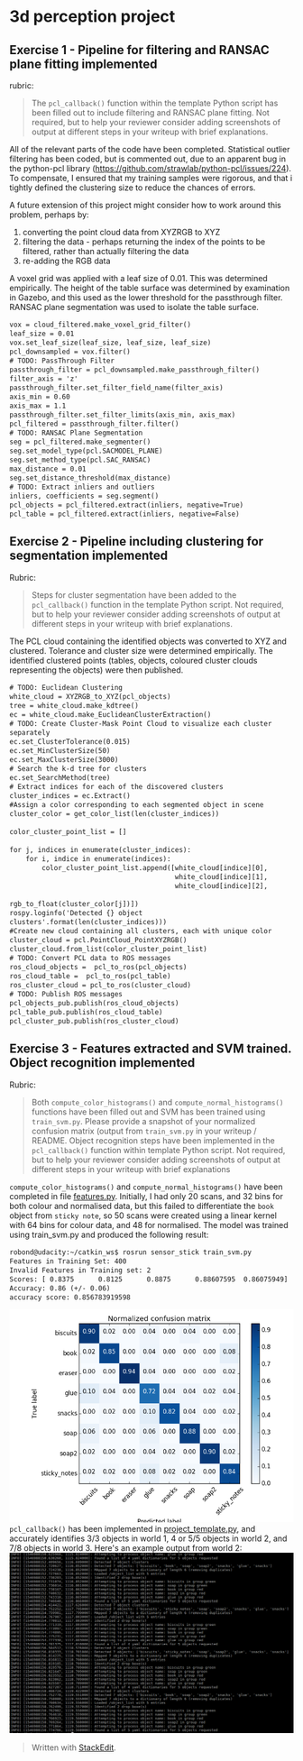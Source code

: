 # 3d perception project
## Exercise 1 - Pipeline for filtering and RANSAC plane fitting implemented
rubric:
> The `pcl_callback()` function within the template Python script has
> been filled out to include filtering and RANSAC plane fitting. Not
> required, but to help your reviewer consider adding screenshots of
> output at different steps in your writeup with brief explanations.

All of the relevant parts of the code have been completed. Statistical outlier filtering has been coded, but is commented out, due to an apparent bug in the python-pcl library (https://github.com/strawlab/python-pcl/issues/224). To compensate, I ensured that my training samples were rigorous, and that i tightly defined the clustering size to reduce the chances of errors.

A future extension of this project might consider how to work around this problem, perhaps by:
1. converting the point cloud data from XYZRGB to XYZ
2. filtering the data - perhaps returning the index of the points to be filtered, rather than actually filtering the data
3. re-adding the RGB data

A voxel grid was applied with a leaf size of 0.01. This was determined empirically. The height of the table surface was determined by examination in Gazebo, and this used as the lower threshold for the passthrough filter. RANSAC plane segmentation was used to isolate the table surface.

    vox = cloud_filtered.make_voxel_grid_filter()
    leaf_size = 0.01
    vox.set_leaf_size(leaf_size, leaf_size, leaf_size)
    pcl_downsampled = vox.filter()
    # TODO: PassThrough Filter
    passthrough_filter = pcl_downsampled.make_passthrough_filter()
    filter_axis = 'z'
    passthrough_filter.set_filter_field_name(filter_axis)
    axis_min = 0.60
    axis_max = 1.1
    passthrough_filter.set_filter_limits(axis_min, axis_max)
    pcl_filtered = passthrough_filter.filter()
    # TODO: RANSAC Plane Segmentation
    seg = pcl_filtered.make_segmenter()
    seg.set_model_type(pcl.SACMODEL_PLANE)
    seg.set_method_type(pcl.SAC_RANSAC)
    max_distance = 0.01
    seg.set_distance_threshold(max_distance)
    # TODO: Extract inliers and outliers
    inliers, coefficients = seg.segment()
    pcl_objects = pcl_filtered.extract(inliers, negative=True)
    pcl_table = pcl_filtered.extract(inliers, negative=False)

## Exercise 2 - Pipeline including clustering for segmentation implemented
Rubric:
> Steps for cluster segmentation have been added to the `pcl_callback()`
> function in the template Python script. Not required, but to help your
> reviewer consider adding screenshots of output at different steps in
> your writeup with brief explanations.

The PCL cloud containing the identified objects was converted to XYZ and clustered. Tolerance and cluster size were determined empirically. The identified clustered points (tables, objects, coloured cluster clouds representing the objects) were then published.

    # TODO: Euclidean Clustering
    white_cloud = XYZRGB_to_XYZ(pcl_objects)
    tree = white_cloud.make_kdtree()
    ec = white_cloud.make_EuclideanClusterExtraction()
    # TODO: Create Cluster-Mask Point Cloud to visualize each cluster separately
    ec.set_ClusterTolerance(0.015)
    ec.set_MinClusterSize(50)
    ec.set_MaxClusterSize(3000)
    # Search the k-d tree for clusters
    ec.set_SearchMethod(tree)
    # Extract indices for each of the discovered clusters
    cluster_indices = ec.Extract()    
    #Assign a color corresponding to each segmented object in scene
    cluster_color = get_color_list(len(cluster_indices))

    color_cluster_point_list = []

    for j, indices in enumerate(cluster_indices):
        for i, indice in enumerate(indices):
            color_cluster_point_list.append([white_cloud[indice][0],
                                             white_cloud[indice][1],
                                             white_cloud[indice][2],
                                             rgb_to_float(cluster_color[j])])
    rospy.loginfo('Detected {} object clusters'.format(len(cluster_indices)))
    #Create new cloud containing all clusters, each with unique color
    cluster_cloud = pcl.PointCloud_PointXYZRGB()
    cluster_cloud.from_list(color_cluster_point_list) 
    # TODO: Convert PCL data to ROS messages
    ros_cloud_objects =  pcl_to_ros(pcl_objects)
    ros_cloud_table =  pcl_to_ros(pcl_table)
    ros_cluster_cloud = pcl_to_ros(cluster_cloud)
    # TODO: Publish ROS messages
    pcl_objects_pub.publish(ros_cloud_objects)
    pcl_table_pub.publish(ros_cloud_table)
    pcl_cluster_pub.publish(ros_cluster_cloud)
## Exercise 3 - Features extracted and SVM trained. Object recognition implemented
Rubric:
> Both `compute_color_histograms()` and `compute_normal_histograms()`
> functions have been filled out and SVM has been trained using
> `train_svm.py`. Please provide a snapshot of your normalized confusion
> matrix (output from `train_svm.py` in your writeup / README. Object
> recognition steps have been implemented in the `pcl_callback()`
> function within template Python script. Not required, but to help your
> reviewer consider adding screenshots of output at different steps in
> your writeup with brief explanations

`compute_color_histograms()` and `compute_normal_histograms()` have been completed in file [features.py](/3D_perception_project/src/sensor_stick/src/sensor_stick/features.py). Initially, I had only 20 scans, and 32 bins for both colour and normalised data, but this failed to differentiate the `book` object from `sticky note`, so 50 scans were created using a linear kernel with 64 bins for colour data, and 48 for normalised. The model was trained using train_svm.py and produced the following  result:

    robond@udacity:~/catkin_ws$ rosrun sensor_stick train_svm.py
    Features in Training Set: 400
    Invalid Features in Training set: 2
    Scores: [ 0.8375      0.8125      0.8875      0.88607595  0.86075949]
    Accuracy: 0.86 (+/- 0.06)
    accuracy score: 0.856783919598

![Normalised confusion matrix](https://raw.githubusercontent.com/mnbf9rca/nd209/master/3D_perception_project/normalised.png)
`pcl_callback()` has been implemented in [project_template.py](/3D_perception_project/src/RoboND-Perception-Project/pr2_robot/scripts/project_template.py), and accurately identifies 3/3 objects in world 1, 4 or 5/5 objects in world 2, and 7/8 objects in world 3. Here's an example output from world 2:
![output showing that the number of entires in the YAML file varies with each iteration](https://raw.githubusercontent.com/mnbf9rca/nd209/master/3D_perception_project/world_2.png)


> 
> 
> Written with [StackEdit](https://stackedit.io/).
